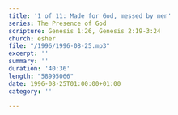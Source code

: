 ```yaml
---
title: '1 of 11: Made for God, messed by men'
series: The Presence of God
scripture: Genesis 1:26, Genesis 2:19-3:24
church: esher
file: "/1996/1996-08-25.mp3"
excerpt: ''
summary: ''
duration: '40:36'
length: "58995066"
date: 1996-08-25T01:00:00+01:00
category: ''

---
```

